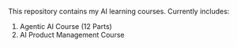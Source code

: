 This repository contains my AI learning courses. 
Currently includes: 
1. Agentic AI Course (12 Parts) 
2. AI Product Management Course
